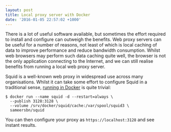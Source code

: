 ```yaml
---
layout: post
title: Local proxy server with Docker
date: '2016-01-05 22:57:02 +1000'
---
```

There is a lot of useful software available, but sometimes the effort required to install and configure can outweigh the benefits. Web proxy servers can be useful for a number of reasons, not least of which is local caching of data to improve performance and reduce bandwidth consumption. Whilst web browsers may perform such data caching quite well, the browser is not the only application connecting to the Internet, and we can still realise benefits from running a local web proxy server.

Squid is a well-known web proxy in widespread use across many organisations. Whilst it can take some effort to configure Squid in a traditional sense, [running in Docker](https://hub.docker.com/r/sameersbn/squid/) is quite trivial:

```
$ docker run --name squid -d --restart=always \
  --publish 3128:3128 \
  --volume /srv/docker/squid/cache:/var/spool/squid3 \
  sameersbn/squid
```

You can then configure your proxy as `https://localhost:3128` and see instant results.
